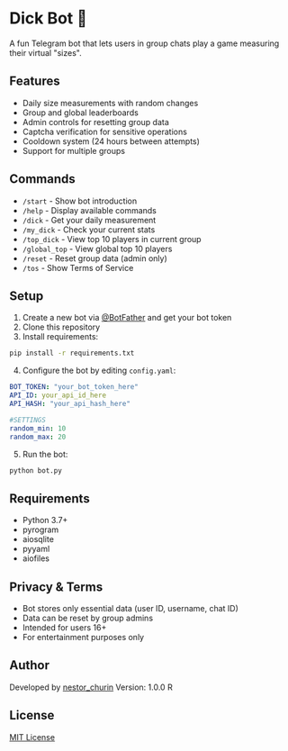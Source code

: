 # Dick Bot 🍆

A fun Telegram bot that lets users in group chats play a game measuring their virtual "sizes".

## Features

- Daily size measurements with random changes
- Group and global leaderboards
- Admin controls for resetting group data
- Captcha verification for sensitive operations
- Cooldown system (24 hours between attempts)
- Support for multiple groups

## Commands

- `/start` - Show bot introduction
- `/help` - Display available commands
- `/dick` - Get your daily measurement
- `/my_dick` - Check your current stats
- `/top_dick` - View top 10 players in current group
- `/global_top` - View global top 10 players
- `/reset` - Reset group data (admin only)
- `/tos` - Show Terms of Service

## Setup

1. Create a new bot via [@BotFather](https://t.me/BotFather) and get your bot token
2. Clone this repository
3. Install requirements:
```sh
pip install -r requirements.txt
```
4. Configure the bot by editing `config.yaml`:
```yaml
BOT_TOKEN: "your_bot_token_here"
API_ID: your_api_id_here
API_HASH: "your_api_hash_here"

#SETTINGS
random_min: 10
random_max: 20
```
5. Run the bot:
```sh
python bot.py
```

## Requirements

- Python 3.7+
- pyrogram
- aiosqlite
- pyyaml
- aiofiles

## Privacy & Terms

- Bot stores only essential data (user ID, username, chat ID)
- Data can be reset by group admins
- Intended for users 16+
- For entertainment purposes only

## Author

Developed by [nestor_churin](t.me/nestor_churin)
Version: 1.0.0 R

## License

[MIT License](https://github.com/nestor-churin/dick-bot/blob/main/LICENSE)
